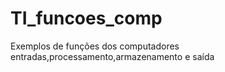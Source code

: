 # TI_funcoes_comp
Exemplos de funções dos computadores entradas,processamento,armazenamento e saída

